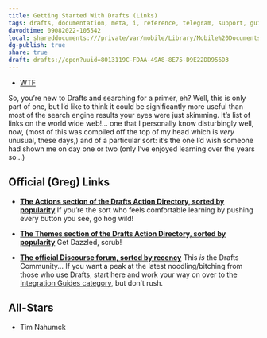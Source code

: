 ```yaml
---
title: Getting Started With Drafts (Links)
tags: drafts, documentation, meta, i, reference, telegram, support, guide, dev
davodtime: 09082022-105542
local: shareddocuments:///private/var/mobile/Library/Mobile%20Documents/iCloud~md~obsidian/Documents/OBSHIDDIAN/drafts/8013119C-FDAA-49A8-8E75-D9E22DD956D3.md
dg-publish: true
share: true
draft: drafts://open?uuid=8013119C-FDAA-49A8-8E75-D9E22DD956D3
---
```

- [WTF](https://davidblue.wtf/drafts/8013119C-FDAA-49A8-8E75-D9E22DD956D3.html)

So, you’re new to Drafts and searching for a primer, eh? Well, this is only part of one, but I’d like to think it could be significantly more useful than most of the search engine results your eyes were just skimming. It’s list of links on the world wide web!... one that I personally know disturbingly well, now, (most of this was compiled off the top of my head which is *very* unusual, these days,) and of a particular sort: it’s the one I’d wish someone had shown me on day one or two (only I’ve enjoyed learning over the years so...)

## Official (Greg) Links
- [**The Actions section of the Drafts Action Directory, sorted by  popularity**](https://actions.getdrafts.com/drafts_actions?order=popular)
If you’re the sort who feels comfortable learning by pushing every button you see, go hog wild!

- [**The Themes section of the Drafts Action Directory, sorted by  popularity**](https://actions.getdrafts.com/theme_definitions?order=popular)
Get Dazzled, scrub!

- [**The official Discourse forum, sorted by recency**](https://forums.getdrafts.com/latest)
This *is* the Drafts Community... If you want a peak at the latest noodling/bitching from those who use Drafts, start here and work your way on over to [the Integration Guides category](https://forums.getdrafts.com/c/integration-guides), but don’t rush.

## All-Stars

- Tim Nahumck